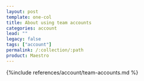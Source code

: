 ```yaml
---
layout: post
template: one-col
title: About using team accounts
categories: account
lead: ""
legacy: false
tags: ["account"]
permalink: /:collection/:path
product: Maestro
---
```


{%include references/account/team-accounts.md %}
